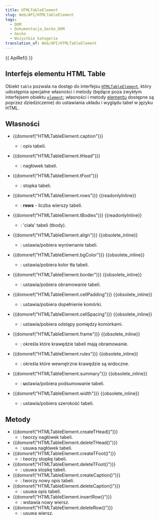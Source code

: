 ```yaml
---
title: HTMLTableElement
slug: Web/API/HTMLTableElement
tags:
  - DOM
  - Dokumentacja_Gecko_DOM
  - Gecko
  - Wszystkie_kategorie
translation_of: Web/API/HTMLTableElement
---
```

{{ ApiRef() }}

## Interfejs elementu HTML Table

Obiekt `table` pozwala na dostęp do interfejsu [`HTMLTableElement`](http://www.w3.org/TR/DOM-Level-2-HTML/html.html#ID-64060425), który udostępnia specjalne własności i metody (będące poza zwykłym interfejsem obiektu [`element`](/pl/docs/DOM/element); własności i metody [elementu](/pl/docs/DOM/element) dostępne są poprzez dziedziczenie) do ustawiania układu i wyglądu tabel w języku HTML.

## Własności

- {{domxref("HTMLTableElement.caption")}}
  - : opis tabeli.
- {{domxref("HTMLTableElement.tHead")}}
  - : nagłówek tabeli.
- {{domxref("HTMLTableElement.tFoot")}}
  - : stopka tabeli.
- {{domxref("HTMLTableElement.rows")}} {{readonlyInline}}
  - : **rows** - liczba wierszy tabeli.
- {{domxref("HTMLTableElement.tBodies")}} {{readonlyInline}}
  - : 'ciała' tabeli (tbody).

- {{domxref("HTMLTableElement.align")}} {{obsolete_inline}}
  - : ustawia/pobiera wyrównanie tabeli.
- {{domxref("HTMLTableElement.bgColor")}} {{obsolete_inline}}
  - : ustawia/pobiera kolor tła tabeli.
- {{domxref("HTMLTableElement.border")}} {{obsolete_inline}}
  - : ustawia/pobiera obramowanie tabeli.
- {{domxref("HTMLTableElement.cellPadding")}} {{obsolete_inline}}
  - : ustawia/pobiera dopełnienie komórki.
- {{domxref("HTMLTableElement.cellSpacing")}} {{obsolete_inline}}
  - : ustawia/pobiera odstępy pomiędzy komórkami.
- {{domxref("HTMLTableElement.frame")}} {{obsolete_inline}}
  - : określa które krawędzie tabeli mają obramowanie.
- {{domxref("HTMLTableElement.rules")}} {{obsolete_inline}}
  - : określa które wewnętrzne krawędzie są widoczne.
- {{domxref("HTMLTableElement.summary")}} {{obsolete_inline}}
  - : **u**stawia/pobiera podsumowanie tabeli.
- {{domxref("HTMLTableElement.width")}} {{obsolete_inline}}
  - : ustawia/pobiera szerokość tabeli.

## Metody

- {{domxref("HTMLTableElement.createTHead()")}}
  - : tworzy nagłówek tabeli.
- {{domxref("HTMLTableElement.deleteTHead()")}}
  - : usuwa nagłówek tabeli.
- {{domxref("HTMLTableElement.createTFoot()")}}
  - : tworzy stopkę tabeli.
- {{domxref("HTMLTableElement.deleteTFoot()")}}
  - : usuwa stopkę tabeli.
- {{domxref("HTMLTableElement.createCaption()")}}
  - : tworzy nowy opis tabeli.
- {{domxref("HTMLTableElement.deleteCaption()")}}
  - : usuwa opis tabeli.
- {{domxref("HTMLTableElement.insertRow()")}}
  - : wstawia nowy wiersz.
- {{domxref("HTMLTableElement.deleteRow()")}}
  - : usuwa wiersz.
